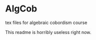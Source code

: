 AlgCob
======

tex files for algebraic cobordism course

This readme is horribly useless right now. 
